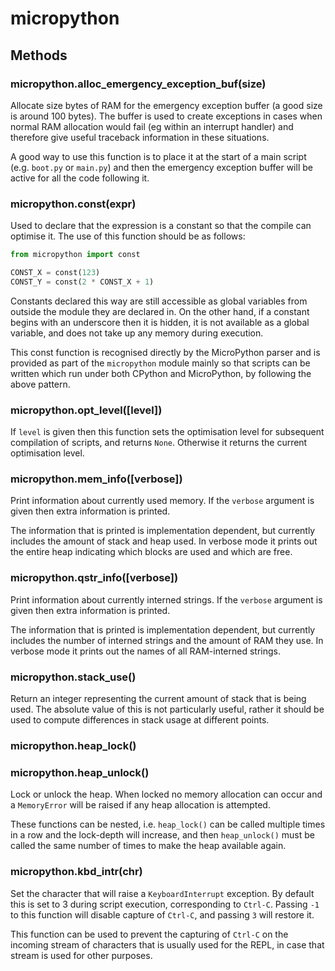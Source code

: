 # micropython

## Methods

### micropython.alloc\_emergency\_exception\_buf\(size\)

Allocate size bytes of RAM for the emergency exception buffer \(a good size is around 100 bytes\). The buffer is used to create exceptions in cases when normal RAM allocation would fail \(eg within an interrupt handler\) and therefore give useful traceback information in these situations.

A good way to use this function is to place it at the start of a main script \(e.g. `boot.py` or `main.py`\) and then the emergency exception buffer will be active for all the code following it.

### micropython.const\(expr\)

Used to declare that the expression is a constant so that the compile can optimise it. The use of this function should be as follows:

```python
from micropython import const  

CONST_X = const(123)
CONST_Y = const(2 * CONST_X + 1)
```

Constants declared this way are still accessible as global variables from outside the module they are declared in. On the other hand, if a constant begins with an underscore then it is hidden, it is not available as a global variable, and does not take up any memory during execution.

This const function is recognised directly by the MicroPython parser and is provided as part of the `micropython` module mainly so that scripts can be written which run under both CPython and MicroPython, by following the above pattern.

### micropython.opt\_level\(\[level\]\)

If `level` is given then this function sets the optimisation level for subsequent compilation of scripts, and returns `None`. Otherwise it returns the current optimisation level.

### micropython.mem\_info\(\[verbose\]\)

Print information about currently used memory. If the `verbose` argument is given then extra information is printed.

The information that is printed is implementation dependent, but currently includes the amount of stack and heap used. In verbose mode it prints out the entire heap indicating which blocks are used and which are free.

### micropython.qstr\_info\(\[verbose\]\)

Print information about currently interned strings. If the `verbose` argument is given then extra information is printed.

The information that is printed is implementation dependent, but currently includes the number of interned strings and the amount of RAM they use. In verbose mode it prints out the names of all RAM-interned strings.

### micropython.stack\_use\(\)

Return an integer representing the current amount of stack that is being used. The absolute value of this is not particularly useful, rather it should be used to compute differences in stack usage at different points.

### micropython.heap\_lock\(\)

### micropython.heap\_unlock\(\)

Lock or unlock the heap. When locked no memory allocation can occur and a `MemoryError` will be raised if any heap allocation is attempted.

These functions can be nested, i.e. `heap_lock()` can be called multiple times in a row and the lock-depth will increase, and then `heap_unlock()` must be called the same number of times to make the heap available again.

### micropython.kbd\_intr\(chr\)

Set the character that will raise a `KeyboardInterrupt` exception. By default this is set to 3 during script execution, corresponding to `Ctrl-C`. Passing `-1` to this function will disable capture of `Ctrl-C`, and passing `3` will restore it.

This function can be used to prevent the capturing of `Ctrl-C` on the incoming stream of characters that is usually used for the REPL, in case that stream is used for other purposes.

